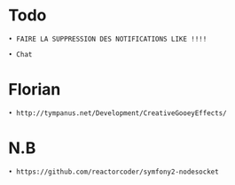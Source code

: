 # Todo

	• FAIRE LA SUPPRESSION DES NOTIFICATIONS LIKE !!!!

	• Chat

# Florian

	• http://tympanus.net/Development/CreativeGooeyEffects/

# N.B
	• https://github.com/reactorcoder/symfony2-nodesocket